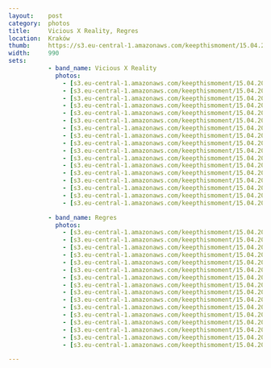 ```yaml
---
layout:    post
category:  photos
title:     Vicious X Reality, Regres
location:  Kraków
thumb:     https://s3.eu-central-1.amazonaws.com/keepthismoment/15.04.2018.viciousxreality.regres/IMG_4116.jpg
width:     990
sets:
           - band_name: Vicious X Reality
             photos:
               - [s3.eu-central-1.amazonaws.com/keepthismoment/15.04.2018.viciousxreality.regres/IMG_4106.jpg, 990, 990]
               - [s3.eu-central-1.amazonaws.com/keepthismoment/15.04.2018.viciousxreality.regres/IMG_4119.jpg, 990, 990]
               - [s3.eu-central-1.amazonaws.com/keepthismoment/15.04.2018.viciousxreality.regres/IMG_4108.jpg, 990, 990]
               - [s3.eu-central-1.amazonaws.com/keepthismoment/15.04.2018.viciousxreality.regres/IMG_4113.jpg, 990, 990]
               - [s3.eu-central-1.amazonaws.com/keepthismoment/15.04.2018.viciousxreality.regres/IMG_4115.jpg, 990, 990]
               - [s3.eu-central-1.amazonaws.com/keepthismoment/15.04.2018.viciousxreality.regres/IMG_4116.jpg, 990, 660]
               - [s3.eu-central-1.amazonaws.com/keepthismoment/15.04.2018.viciousxreality.regres/IMG_4117.jpg, 990, 990]
               - [s3.eu-central-1.amazonaws.com/keepthismoment/15.04.2018.viciousxreality.regres/IMG_4121.jpg, 990, 990]
               - [s3.eu-central-1.amazonaws.com/keepthismoment/15.04.2018.viciousxreality.regres/IMG_4122.jpg, 990, 990]
               - [s3.eu-central-1.amazonaws.com/keepthismoment/15.04.2018.viciousxreality.regres/IMG_4125.jpg, 990, 990]
               - [s3.eu-central-1.amazonaws.com/keepthismoment/15.04.2018.viciousxreality.regres/IMG_4129.jpg, 990, 990]
               - [s3.eu-central-1.amazonaws.com/keepthismoment/15.04.2018.viciousxreality.regres/IMG_4128.jpg, 990, 990]
               - [s3.eu-central-1.amazonaws.com/keepthismoment/15.04.2018.viciousxreality.regres/IMG_4130.jpg, 990, 990]
               - [s3.eu-central-1.amazonaws.com/keepthismoment/15.04.2018.viciousxreality.regres/IMG_4132.jpg, 990, 990]
               - [s3.eu-central-1.amazonaws.com/keepthismoment/15.04.2018.viciousxreality.regres/IMG_4131.jpg, 990, 660]
               - [s3.eu-central-1.amazonaws.com/keepthismoment/15.04.2018.viciousxreality.regres/IMG_4133.jpg, 990, 660]
               - [s3.eu-central-1.amazonaws.com/keepthismoment/15.04.2018.viciousxreality.regres/IMG_4126.jpg, 990, 990]

           - band_name: Regres
             photos:
               - [s3.eu-central-1.amazonaws.com/keepthismoment/15.04.2018.viciousxreality.regres/IMG_4139.jpg, 990, 990]
               - [s3.eu-central-1.amazonaws.com/keepthismoment/15.04.2018.viciousxreality.regres/IMG_4136.jpg, 990, 990]
               - [s3.eu-central-1.amazonaws.com/keepthismoment/15.04.2018.viciousxreality.regres/IMG_4135.jpg, 990, 990]
               - [s3.eu-central-1.amazonaws.com/keepthismoment/15.04.2018.viciousxreality.regres/IMG_4140.jpg, 990, 990]
               - [s3.eu-central-1.amazonaws.com/keepthismoment/15.04.2018.viciousxreality.regres/IMG_4141.jpg, 990, 660]
               - [s3.eu-central-1.amazonaws.com/keepthismoment/15.04.2018.viciousxreality.regres/IMG_4144.jpg, 990, 990]
               - [s3.eu-central-1.amazonaws.com/keepthismoment/15.04.2018.viciousxreality.regres/IMG_4145.jpg, 990, 990]
               - [s3.eu-central-1.amazonaws.com/keepthismoment/15.04.2018.viciousxreality.regres/IMG_4146.jpg, 990, 990]
               - [s3.eu-central-1.amazonaws.com/keepthismoment/15.04.2018.viciousxreality.regres/IMG_4158.jpg, 990, 763]
               - [s3.eu-central-1.amazonaws.com/keepthismoment/15.04.2018.viciousxreality.regres/IMG_4147.jpg, 990, 990]
               - [s3.eu-central-1.amazonaws.com/keepthismoment/15.04.2018.viciousxreality.regres/IMG_4149.jpg, 990, 660]
               - [s3.eu-central-1.amazonaws.com/keepthismoment/15.04.2018.viciousxreality.regres/IMG_4150.jpg, 990, 762]
               - [s3.eu-central-1.amazonaws.com/keepthismoment/15.04.2018.viciousxreality.regres/IMG_4155.jpg, 990, 990]
               - [s3.eu-central-1.amazonaws.com/keepthismoment/15.04.2018.viciousxreality.regres/IMG_4160.jpg, 990, 990]
               - [s3.eu-central-1.amazonaws.com/keepthismoment/15.04.2018.viciousxreality.regres/IMG_4153.jpg, 990, 660]
               - [s3.eu-central-1.amazonaws.com/keepthismoment/15.04.2018.viciousxreality.regres/IMG_4159.jpg, 990, 990]

---
```

